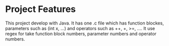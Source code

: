 # Project Features

This project develop with Java. It has one .c file which has function blockes, parameters such as (int x, ...) and operators such as ++, +, >=, .... It use regex for take function block numbers, parameter numbers and operator numbers.
